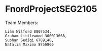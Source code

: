 # FnordProjectSEG2105
Team Members:
	
	Liam Wilford 8807534, 
	Graham Littlewood 300013668, 
	Subhan Sediqi 6789148,
	Natalia Maximo 8756866
